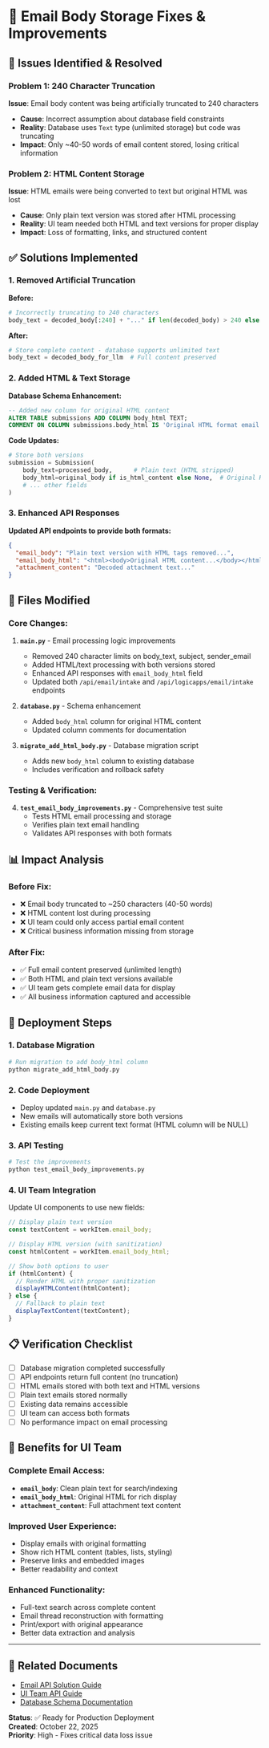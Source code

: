 # 📧 Email Body Storage Fixes & Improvements

## 🚨 Issues Identified & Resolved

### Problem 1: 240 Character Truncation
**Issue**: Email body content was being artificially truncated to 240 characters
- **Cause**: Incorrect assumption about database field constraints
- **Reality**: Database uses `Text` type (unlimited storage) but code was truncating
- **Impact**: Only ~40-50 words of email content stored, losing critical information

### Problem 2: HTML Content Storage  
**Issue**: HTML emails were being converted to text but original HTML was lost
- **Cause**: Only plain text version was stored after HTML processing
- **Reality**: UI team needed both HTML and text versions for proper display
- **Impact**: Loss of formatting, links, and structured content

## ✅ Solutions Implemented

### 1. Removed Artificial Truncation
**Before:**
```python
# Incorrectly truncating to 240 characters
body_text = decoded_body[:240] + "..." if len(decoded_body) > 240 else decoded_body
```

**After:**
```python
# Store complete content - database supports unlimited text
body_text = decoded_body_for_llm  # Full content preserved
```

### 2. Added HTML & Text Storage
**Database Schema Enhancement:**
```sql
-- Added new column for original HTML content
ALTER TABLE submissions ADD COLUMN body_html TEXT;
COMMENT ON COLUMN submissions.body_html IS 'Original HTML format email body content';
```

**Code Updates:**
```python
# Store both versions
submission = Submission(
    body_text=processed_body,      # Plain text (HTML stripped)
    body_html=original_body if is_html_content else None,  # Original HTML
    # ... other fields
)
```

### 3. Enhanced API Responses
**Updated API endpoints to provide both formats:**
```json
{
  "email_body": "Plain text version with HTML tags removed...",
  "email_body_html": "<html><body>Original HTML content...</body></html>",
  "attachment_content": "Decoded attachment text..."
}
```

## 🔧 Files Modified

### Core Changes:
1. **`main.py`** - Email processing logic improvements
   - Removed 240 character limits on body_text, subject, sender_email
   - Added HTML/text processing with both versions stored
   - Enhanced API responses with `email_body_html` field
   - Updated both `/api/email/intake` and `/api/logicapps/email/intake` endpoints

2. **`database.py`** - Schema enhancement
   - Added `body_html` column for original HTML content
   - Updated column comments for documentation

3. **`migrate_add_html_body.py`** - Database migration script
   - Adds new `body_html` column to existing database
   - Includes verification and rollback safety

### Testing & Verification:
4. **`test_email_body_improvements.py`** - Comprehensive test suite
   - Tests HTML email processing and storage
   - Verifies plain text email handling  
   - Validates API responses with both formats

## 📊 Impact Analysis

### Before Fix:
- ❌ Email body truncated to ~250 characters (40-50 words)
- ❌ HTML content lost during processing
- ❌ UI team could only access partial email content
- ❌ Critical business information missing from storage

### After Fix:
- ✅ Full email content preserved (unlimited length)
- ✅ Both HTML and plain text versions available
- ✅ UI team gets complete email data for display
- ✅ All business information captured and accessible

## 🚀 Deployment Steps

### 1. Database Migration
```bash
# Run migration to add body_html column
python migrate_add_html_body.py
```

### 2. Code Deployment
- Deploy updated `main.py` and `database.py`
- New emails will automatically store both versions
- Existing emails keep current text format (HTML column will be NULL)

### 3. API Testing
```bash
# Test the improvements
python test_email_body_improvements.py
```

### 4. UI Team Integration
Update UI components to use new fields:
```javascript
// Display plain text version
const textContent = workItem.email_body;

// Display HTML version (with sanitization)
const htmlContent = workItem.email_body_html;

// Show both options to user
if (htmlContent) {
  // Render HTML with proper sanitization
  displayHTMLContent(htmlContent);
} else {
  // Fallback to plain text
  displayTextContent(textContent);
}
```

## 📋 Verification Checklist

- [ ] Database migration completed successfully
- [ ] API endpoints return full content (no truncation)
- [ ] HTML emails stored with both text and HTML versions
- [ ] Plain text emails stored normally  
- [ ] Existing data remains accessible
- [ ] UI team can access both formats
- [ ] No performance impact on email processing

## 🎯 Benefits for UI Team

### Complete Email Access:
- **`email_body`**: Clean plain text for search/indexing
- **`email_body_html`**: Original HTML for rich display
- **`attachment_content`**: Full attachment text content

### Improved User Experience:
- Display emails with original formatting
- Show rich HTML content (tables, lists, styling)
- Preserve links and embedded images
- Better readability and context

### Enhanced Functionality:
- Full-text search across complete content
- Email thread reconstruction with formatting
- Print/export with original appearance
- Better data extraction and analysis

---

## 🔗 Related Documents
- [Email API Solution Guide](EMAIL_API_SOLUTION.md)
- [UI Team API Guide](UI_TEAM_API_GUIDE.md)
- [Database Schema Documentation](database.py)

**Status**: ✅ Ready for Production Deployment  
**Created**: October 22, 2025  
**Priority**: High - Fixes critical data loss issue